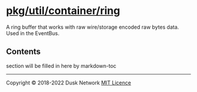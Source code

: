 # [pkg/util/container/ring](./pkg/util/container/ring)

A ring buffer that works with raw wire/storage encoded raw bytes data. Used in
the EventBus.

<!-- ToC start -->

## Contents

section will be filled in here by markdown-toc

<!-- ToC end -->

<!-- 
# to regenerate this file's table of contents:
markdown-toc README.md --replace --skip-headers 2 --inline --header "##  Contents"
-->

---
Copyright © 2018-2022 Dusk Network
[MIT Licence](https://github.com/dusk-network/dusk-blockchain/blob/master/LICENSE)

